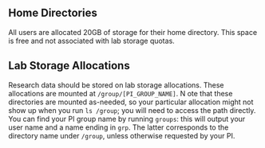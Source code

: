 ## Home Directories

All users are allocated 20GB of storage for their home directory.
This space is free and not associated with lab storage quotas.

## Lab Storage Allocations

Research data should be stored on lab storage allocations. 
These allocations are mounted at `/group/[PI_GROUP_NAME]`. N
ote that these directories are mounted as-needed, so your particular allocation might not show up when you run `ls /group`; you will need to access the path directly.
You can find your PI group name by running `groups`: this will output your user name and a name ending in `grp`.
The latter corresponds to the directory name under `/group`, unless otherwise requested by your PI.